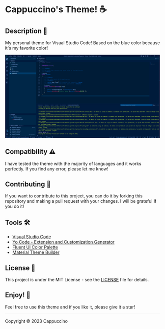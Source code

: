 # Cappuccino's Theme! ☕

## Description 📝

My personal theme for Visual Studio Code! Based on the blue color because it's my favorite color!

![Preview image](https://raw.githubusercontent.com/Cappuccino093/CappuccinoVSCodeTheme/main/Images/Preview.png)

## Compatibility ⚠️

I have tested the theme with the majority of languages and it works perfectly. If you find any error, please let me know!

## Contributing 🤝

If you want to contribute to this project, you can do it by forking this repository and making a pull request with your changes. I will be grateful if you do it!

## Tools 🛠️

- [Visual Studio Code](https://code.visualstudio.com/)
- [Yo Code - Extension and Customization Generator](https://github.com/Microsoft/vscode-generator-code)
- [Fluent UI Color Palette](https://developer.microsoft.com/en-us/fluentui#/styles/web/colors/theme-slots#color-palettes)
- [Material Theme Builder](https://m3.material.io/theme-builder#/custom)

## License 📄

This project is under the MIT License - see the [LICENSE](https://raw.githubusercontent.com/Cappuccino093/CappuccinoVSCodeTheme/main/Images/LICENSE.md) file for details.

## Enjoy! 💙

Feel free to use this theme and if you like it, please give it a star!

---

Copyright © 2023 Cappuccino

